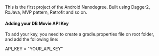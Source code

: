 This is the first project of the Android Nanodegree. Built using Dagger2, RxJava, MVP pattern, Retrofit and so on.

#### Adding your DB Movie API Key
 
To add your key, you need to create a gradle.properties file on root folder, and 
add the following line:

API_KEY = "YOUR_API_KEY"
  
  
